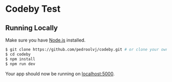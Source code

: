 # Codeby Test

## Running Locally

Make sure you have [Node.js](http://nodejs.org/) installed.

```sh
$ git clone https://github.com/pedroolvj/codeby.git # or clone your own fork
$ cd codeby
$ npm install
$ npm run dev
```

Your app should now be running on [localhost:5000](http://localhost:5173/).
